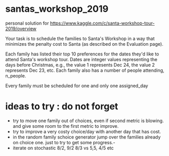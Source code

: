 # santas_workshop_2019
personal solution for https://www.kaggle.com/c/santa-workshop-tour-2019/overview

Your task is to schedule the families to Santa's Workshop in a way that
minimizes the penalty cost to Santa (as described on the Evaluation page).

Each family has listed their top 10 preferences for the dates they'd
like to attend Santa's workshop tour. Dates are integer values
representing the days before Christmas, e.g., the value 1 represents
Dec 24, the value 2 represents Dec 23, etc. Each family also has a
number of people attending, n_people.

Every family must be scheduled for one and only one assigned_day


# ideas to try : do not forget
 -   try to move one family out of choices, even if second metric is
    blowing. and give some room to the first metric to improve.
 -   try to improve a very costy choice/day with another day that has cost.
 -   in the random family schoice generator jump over the families already on choice one. just to try to get some progress.-
 -   iterate on stochastic 8/2, 9/2 8/3 vs 5,5, 4/5 etc